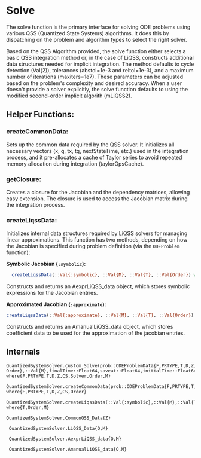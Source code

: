 # Solve

The solve function is the primary interface for solving ODE problems using various QSS (Quantized State Systems) algorithms. It does
this by dispatching on the problem and algorithm types to select the right solver.

Based on the QSS Algorithm provided, the solve function either selects a basic QSS integration method or, in the case of LiQSS, constructs additional data
structures needed for implicit integration. The method defaults to cycle detection (Val(2)), tolerances (abstol=1e-3 and reltol=1e-3), and a maximum number of iterations (maxiters=1e7). These parameters can be adjusted based on the problem's complexity and desired accuracy.
When a user doesn't provide a solver explicitly, the solve function defaults to using the modified second-order implicit algorith (mLiQSS2). 

## Helper Functions:

### createCommonData:
Sets up the common data required by the QSS solver. It initializes all necessary vectors (x, q, tx, tq,
nextStateTime, etc.) used in the integration process, and it pre-allocates a cache of Taylor series to avoid repeated memory allocation during integration (taylorOpsCache).

### getClosure:
Creates a closure for the Jacobian and the dependency matrices, allowing easy
extension. The closure is used to access the Jacobian matrix during the integration process.

### createLiqssData:
Initializes internal data structures required by LiQSS solvers for managing linear approximations.
This function has two methods, depending on how the Jacobian is specified during problem definition (via the `ODEProblem` function):

**Symbolic Jacobian (`:symbolic`):**

```julia
  createLiqssData(::Val{:symbolic}, ::Val{M}, ::Val{T}, ::Val{Order}) where {T, Order, M}
```
Constructs and returns an AexprLiQSS_data object, which stores symbolic expressions for the Jacobian entries.

**Approximated Jacobian (`:approximate`):**
```julia
createLiqssData(::Val{:approximate}, ::Val{M}, ::Val{T}, ::Val{Order}) where {T, Order, M}
```
Constructs and returns an AmanualLiQSS_data object, which stores coefficient data to be used for the approximation of the jacobian entries.

## Internals

```@docs
QuantizedSystemSolver.custom_Solve(prob::ODEProblemData{F,PRTYPE,T,D,Z,CS},al::QSSAlgorithm{Solver, Order},::Val{M},finalTime::Float64,saveat::Float64,initialTime::Float64,abstol::Float64,reltol::Float64,maxErr::Float64,maxiters::Int,verbose::Bool) where{F,PRTYPE,T,D,Z,CS,Solver,Order,M}    
```


```@docs 
QuantizedSystemSolver.createCommonData(prob::ODEProblemData{F,PRTYPE,T,D,Z,CS},::Val{Order},finalTime::Float64,saveat::Float64,initialTime::Float64,abstol::Float64,reltol::Float64,maxErr::Float64,maxiters::Int,verbose::Bool) where{F,PRTYPE,T,D,Z,CS,Order}
```

```@docs
QuantizedSystemSolver.createLiqssData(::Val{:symbolic},::Val{M},::Val{T},::Val{Order}) where{T,Order,M} 
```



```@docs
QuantizedSystemSolver.CommonQSS_Data{Z}
```

  

```@docs 
 QuantizedSystemSolver.LiQSS_Data{O,M}
```

```@docs 
 QuantizedSystemSolver.AexprLiQSS_data{O,M}
```

```@docs 
 QuantizedSystemSolver.AmanualLiQSS_data{O,M}
```